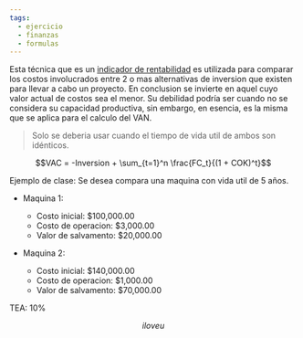 ```yaml
---
tags:
  - ejercicio
  - finanzas
  - formulas
---
```

Esta técnica que es un [indicador de rentabilidad](Finanzas%20-%20Indicadores%20De%20Rentabilidad.md) es utilizada para comparar los costos involucrados entre 2 o mas alternativas de inversion que existen para llevar a cabo un proyecto. En conclusion se invierte en aquel cuyo valor actual de costos sea el menor.
Su debilidad podría ser cuando no se considera su capacidad productiva, sin embargo, en esencia, es la misma que se aplica para el calculo del VAN.

> Solo se deberia usar cuando el tiempo de vida util de ambos son idénticos.

$$VAC = -Inversion + \sum_{t=1}^n \frac{FC_t}{(1 + COK)^t}$$

Ejemplo de clase:
Se desea compara una maquina con vida util de 5 años.
- Maquina 1:
	- Costo inicial: $100,000.00
	- Costo de operacion: $3,000.00
	- Valor de salvamento: $20,000.00

- Maquina 2:
	- Costo inicial: $140,000.00
	- Costo de operacion: $1,000.00
	- Valor de salvamento: $70,000.00

TEA: 10%

$$i love u$$
